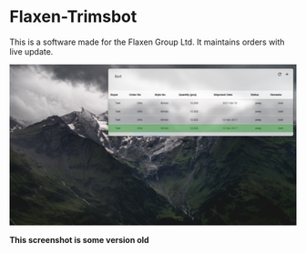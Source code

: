 # Flaxen-Trimsbot
This is a software made for the Flaxen Group Ltd. It maintains orders with live update.


![preview](https://raw.githubusercontent.com/Cratobi/Flaxen-Trimsbot/master/preview.png)

**This screenshot is some version old**

